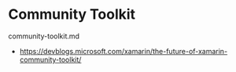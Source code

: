 # Community Toolkit

community-toolkit.md

*   https://devblogs.microsoft.com/xamarin/the-future-of-xamarin-community-toolkit/

